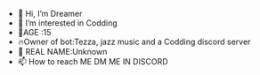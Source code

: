 - 👋 Hi, I’m Dreamer 
- 👀 I’m interested in Codding 
- 🌱AGE :15
- 🔥Owner of bot:Tezza, jazz music and a Codding discord server 
- 💞️ REAL NAME:Unknown 
- 📫 How to reach ME DM ME IN DISCORD 

<!---
DREAMER15944/DREAMER15944 is a ✨ special ✨ repository because its `README.md` (this file) appears on your GitHub profile.
You can click the Preview link to take a look at your changes.
--->
